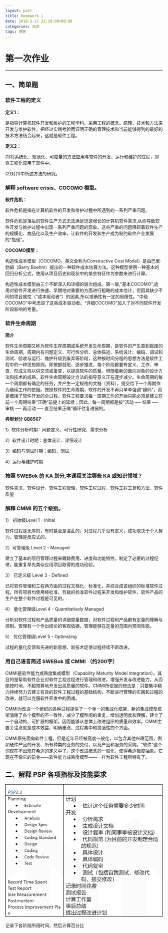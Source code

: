 ```yaml
---
layout: post
title: Homework 1
date: 2018-3-12 21:28:00+00:00
categories: 日志
tags: 博客
---
```


# 第一次作业

------


## 一、简单题

### 软件工程的定义

**定义1：**

是指导计算机软件开发和维护的工程学科。采用工程的概念、原理、技术和方法来开发与维护软件，把经过实践考验而证明正确的管理技术和当前能够得到的最好的技术方法结合起来，这就是软件工程。

**定义2：**

(1)将系统化、规范化、可度量的方法应用与软件的开发、运行和维护的过程，即将工程化应用于软件中。

(2)对(1)中所述方法的研究。 

### 解释 software crisis、COCOMO 模型。

**软件危机：**

软件危机是指在计算机软件的开发和维护过程中所遇到的一系列严重问题。

软件危机是落后的软件生产方式无法满足迅速增长的计算机软件需求,从而导致软件开发与维护过程中出现一系列严重问题的现象。这些严重的问题阻碍着软件生产的规模化、商品化以及生产效率，让软件的开发和生产成为制约软件产业发展的“瓶径”。

**COCOMO模型：**

构造性成本模型（COCOMO，英文全称为Constructive Cost Model）是由巴里·勃姆（Barry Boehm）提出的一种软件成本估算方法。这种模型使用一种基本的回归分析公式，使用从项目历史和现状中的某些特征作为参数来进行计算。

构造性成本模型由三个不断深入和详细的层次组成。第一层,"基本COCOMO",适用对软件开发进行快速、早期地对重要的方面进行粗略的成本估计，但因其缺少不同的项目属性（“成本驱动者”）的因素,所以准确性有一定的局限性。“中级COCOMO”中考虑进了这些成本驱动者。“详细COCOMO”加入了对不同软件开发阶段影响的考量。

### 软件生命周期

**简介**

软件生命周期又称为软件生存周期或系统开发生命周期，是软件的产生直到报废的生命周期，周期内有问题定义、可行性分析、总体描述、系统设计、编码、调试和测试、验收与运行、维护升级到废弃等阶段，这种按时间分程的思想方法是软件工程中的一种思想原则，即按部就班、逐步推进，每个阶段都要有定义、工作、审查、形成文档以供交流或备查，以提高软件的质量。但随着新的面向对象的设计方法和技术的成熟，软件生命周期设计方法的指导意义正在逐步减少。生命周期的每一个周期都有确定的任务，并产生一定规格的文档（资料），提交给下一个周期作为继续工作的依据。按照软件的生命周期，软件的开发不再只单单强调“编码”，而是概括了软件开发的全过程。软件工程要求每一周期工作的开始只能必须是建立在前一个周期结果“正确”前提上的延续；因此，每一周期都是按“活动 ── 结果 ── 审核 ── 再活动 ── 直至结果正确”循环往复进展的。

**典型划分 GB8567**

1）软件分析时期：问题定义、可行性研究、需求分析

2）软件设计时期：总体设计、详细设计

3）编码与测试时期：编码、测试

4）运行与维护时期

### 按照 SWEBok 的 KA 划分,本课程关注哪些 KA 或知识领域？

软件需求，软件设计，软件工程管理，软件工程过程，软件工程工具和方法，软件质量

### 解释 CMMI 的五个级别。

1） 初始级Level 1 - Initial 

软件过程是无序的，有时甚至是混乱的，对过程几乎没有定义，成功取决于个人努力。管理是反应式的。 

2）可管理级 Level 2 - Managed 

建立了基本的项目管理过程来跟踪费用、进度和功能特性。制定了必要的过程纪律，能重复早先类似应用项目取得的成功经验。 

3） 已定义级 Level 3 - Defined 

已将软件管理和工程两方面的过程文档化、标准化，并综合成该组织的标准软件过程。所有项目均使用经批准、剪裁的标准软件过程来开发和维护软件，软件产品的生产在整个软件过程是可见的。 

4） 量化管理级Level 4 - Quantitatively Managed 

分析对软件过程和产品质量的详细度量数据，对软件过程和产品都有定量的理解与控制。管理有一个作出结论的客观依据，管理能够在定量的范围内预测性能。 

5） 优化管理级Level 5 - Optimizing 

过程的量化反馈和先进的新思想、新技术促使过程持续不断改进。

### 用自己语言简述 SWEBok 或 CMMI （约200字）

CMMI是软件能力成熟度集成模型（Capability Maturity Model Integration）。其目的是帮助软件企业对软件工程过程进行管理和改进，增强开发与改进能力，从而能按时地、不超预算地开发出高质量的软件。CMMI所依据的想法是：只要集中精力持续努力去建立有效的软件工程过程的基础结构，不断进行管理的实践和过程的改进，就可以克服软件开发中的困难。

CMMI为改进一个组织的各种过程提供了一个单一的集成化框架，新的集成模型框架消除了各个模型的不一致性，减少了模型间的重复，增加透明度和理解，建立了一个自动的、可扩展的框架。因而能够从总体上改进组织的质量和效率。CMMI主要关注点就是成本效益、明确重点、过程集中和灵活性四个方面。

CMMI原先面向软件工程，但是近年已经被高度一般化，以包含其他兴趣范围，例如硬件产品的开发、所有种类的业务的交付，以及产品和服务的采购。“软件”这个词现在不出现在希迈的定义中了。这个改进概念的一般化，使得希迈极度抽象。它现在不像它的前身——软件能力成熟度模型——一样为软件工程所特有了。

## 二、解释 PSP 各项指标及技能要求

![PSP2.1](../_pic/psp.png)

记录下各阶段所用时间，然后计算百分比